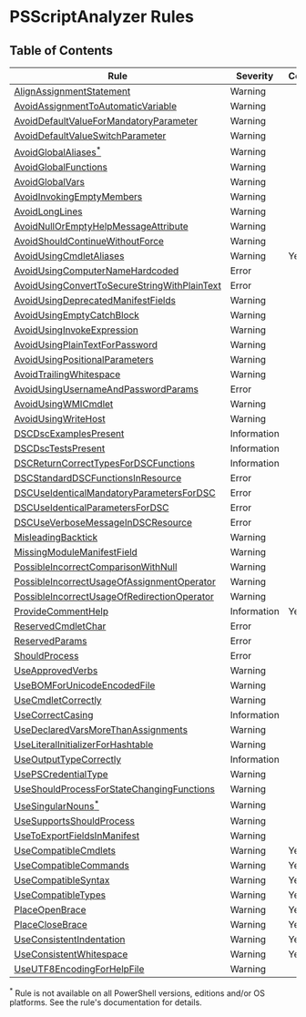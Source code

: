 # PSScriptAnalyzer Rules

## Table of Contents

| Rule | Severity | Configurable |
|------|----------------------------------|--------------|
|[AlignAssignmentStatement](./AlignAssignmentStatement.md) | Warning | |
|[AvoidAssignmentToAutomaticVariable](./AvoidAssignmentToAutomaticVariable.md) | Warning | |
|[AvoidDefaultValueForMandatoryParameter](./AvoidDefaultValueForMandatoryParameter.md) | Warning | |
|[AvoidDefaultValueSwitchParameter](./AvoidDefaultValueSwitchParameter.md) | Warning | |
|[AvoidGlobalAliases<sup>*</sup>](./AvoidGlobalAliases.md) | Warning | |
|[AvoidGlobalFunctions](./AvoidGlobalFunctions.md) | Warning | |
|[AvoidGlobalVars](./AvoidGlobalVars.md) | Warning | |
|[AvoidInvokingEmptyMembers](./AvoidInvokingEmptyMembers.md) | Warning | |
|[AvoidLongLines](./AvoidLongLines.md) | Warning | |
|[AvoidNullOrEmptyHelpMessageAttribute](./AvoidNullOrEmptyHelpMessageAttribute.md) | Warning | |
|[AvoidShouldContinueWithoutForce](./AvoidShouldContinueWithoutForce.md) | Warning | |
|[AvoidUsingCmdletAliases](./AvoidUsingCmdletAliases.md) | Warning | Yes |
|[AvoidUsingComputerNameHardcoded](./AvoidUsingComputerNameHardcoded.md) | Error | |
|[AvoidUsingConvertToSecureStringWithPlainText](./AvoidUsingConvertToSecureStringWithPlainText.md) | Error | |
|[AvoidUsingDeprecatedManifestFields](./AvoidUsingDeprecatedManifestFields.md) | Warning | |
|[AvoidUsingEmptyCatchBlock](./AvoidUsingEmptyCatchBlock.md) | Warning | |
|[AvoidUsingInvokeExpression](./AvoidUsingInvokeExpression.md) | Warning | |
|[AvoidUsingPlainTextForPassword](./AvoidUsingPlainTextForPassword.md) | Warning | |
|[AvoidUsingPositionalParameters](./AvoidUsingPositionalParameters.md) | Warning | |
|[AvoidTrailingWhitespace](./AvoidTrailingWhitespace.md) | Warning | |
|[AvoidUsingUsernameAndPasswordParams](./AvoidUsingUsernameAndPasswordParams.md) | Error | |
|[AvoidUsingWMICmdlet](./AvoidUsingWMICmdlet.md) | Warning | |
|[AvoidUsingWriteHost](./AvoidUsingWriteHost.md) | Warning | |
|[DSCDscExamplesPresent](./DSCDscExamplesPresent.md) | Information | |
|[DSCDscTestsPresent](./DSCDscTestsPresent.md) | Information | |
|[DSCReturnCorrectTypesForDSCFunctions](./DSCReturnCorrectTypesForDSCFunctions.md) | Information | |
|[DSCStandardDSCFunctionsInResource](./DSCStandardDSCFunctionsInResource.md) | Error | |
|[DSCUseIdenticalMandatoryParametersForDSC](./DSCUseIdenticalMandatoryParametersForDSC.md) | Error | |
|[DSCUseIdenticalParametersForDSC](./DSCUseIdenticalParametersForDSC.md) | Error | |
|[DSCUseVerboseMessageInDSCResource](./DSCUseVerboseMessageInDSCResource.md) | Error | |
|[MisleadingBacktick](./MisleadingBacktick.md) | Warning | |
|[MissingModuleManifestField](./MissingModuleManifestField.md) | Warning | |
|[PossibleIncorrectComparisonWithNull](./PossibleIncorrectComparisonWithNull.md) | Warning | |
|[PossibleIncorrectUsageOfAssignmentOperator](./PossibleIncorrectUsageOfAssignmentOperator.md) | Warning | |
|[PossibleIncorrectUsageOfRedirectionOperator](./PossibleIncorrectUsageOfRedirectionOperator.md) | Warning | |
|[ProvideCommentHelp](./ProvideCommentHelp.md) | Information | Yes |
|[ReservedCmdletChar](./ReservedCmdletChar.md) | Error | |
|[ReservedParams](./ReservedParams.md) | Error | |
|[ShouldProcess](./ShouldProcess.md) | Error | |
|[UseApprovedVerbs](./UseApprovedVerbs.md) | Warning | |
|[UseBOMForUnicodeEncodedFile](./UseBOMForUnicodeEncodedFile.md) | Warning | |
|[UseCmdletCorrectly](./UseCmdletCorrectly.md) | Warning | |
|[UseCorrectCasing](./UseCorrectCasing.md) | Information | |
|[UseDeclaredVarsMoreThanAssignments](./UseDeclaredVarsMoreThanAssignments.md) | Warning | |
|[UseLiteralInitializerForHashtable](./UseLiteralInitializerForHashtable.md) | Warning | |
|[UseOutputTypeCorrectly](./UseOutputTypeCorrectly.md) | Information | |
|[UsePSCredentialType](./UsePSCredentialType.md) | Warning | |
|[UseShouldProcessForStateChangingFunctions](./UseShouldProcessForStateChangingFunctions.md) | Warning | |
|[UseSingularNouns<sup>*</sup>](./UseSingularNouns.md) | Warning | |
|[UseSupportsShouldProcess](./UseSupportsShouldProcess.md) | Warning | |
|[UseToExportFieldsInManifest](./UseToExportFieldsInManifest.md) | Warning | |
|[UseCompatibleCmdlets](./UseCompatibleCmdlets.md) | Warning | Yes |
|[UseCompatibleCommands](./UseCompatibleCommands.md) | Warning | Yes |
|[UseCompatibleSyntax](./UseCompatibleSyntax.md) | Warning | Yes |
|[UseCompatibleTypes](./UseCompatibleTypes.md) | Warning | Yes |
|[PlaceOpenBrace](./PlaceOpenBrace.md) | Warning | Yes |
|[PlaceCloseBrace](./PlaceCloseBrace.md) | Warning | Yes |
|[UseConsistentIndentation](./UseConsistentIndentation.md) | Warning | Yes |
|[UseConsistentWhitespace](./UseConsistentWhitespace.md) | Warning | Yes |
|[UseUTF8EncodingForHelpFile](./UseUTF8EncodingForHelpFile.md) | Warning | |

<sup>*</sup> Rule is not available on all PowerShell versions, editions and/or OS platforms. See the rule's documentation for details.
